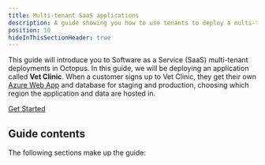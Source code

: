 ```yaml
---
title: Multi-tenant SaaS applications
description: A guide showing you how to use tenants to deploy a multi-tenant SaaS application using Octopus Deploy.
position: 10
hideInThisSectionHeader: true
---
```


This guide will introduce you to Software as a Service (SaaS) multi-tenant deployments in Octopus. In this guide, we will be deploying an application called **Vet Clinic**. When a customer signs up to Vet Clinic, they get their own [Azure Web App](/docs/infrastructure/deployment-targets/azure/web-app-targets/index.md) and database for staging and production, choosing which region the application and data are hosted in.

<span><a class="btn btn-success" href="/docs/tenants/guides/multi-tenant-saas-application/creating-new-project">Get Started</a></span>

## Guide contents

The following sections make up the guide: